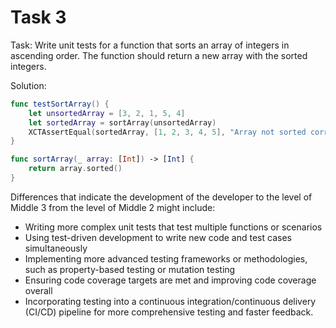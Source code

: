 # Task 3

Task: Write unit tests for a function that sorts an array of integers in
ascending order. The function should return a new array with the sorted
integers.

Solution:

```swift
func testSortArray() {
    let unsortedArray = [3, 2, 1, 5, 4]
    let sortedArray = sortArray(unsortedArray)
    XCTAssertEqual(sortedArray, [1, 2, 3, 4, 5], "Array not sorted correctly")
}

func sortArray(_ array: [Int]) -> [Int] {
    return array.sorted()
}
```

Differences that indicate the development of the developer to the level of
Middle 3 from the level of Middle 2 might include:

-   Writing more complex unit tests that test multiple functions or scenarios
-   Using test-driven development to write new code and test cases
    simultaneously
-   Implementing more advanced testing frameworks or methodologies, such as
    property-based testing or mutation testing
-   Ensuring code coverage targets are met and improving code coverage overall
-   Incorporating testing into a continuous integration/continuous delivery
    (CI/CD) pipeline for more comprehensive testing and faster feedback.
